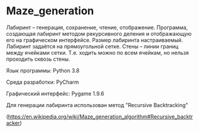 # Maze_generation
<p>Лабиринт – генерация, сохранение, чтение, отображение. Программа, создающая лабиринт методом рекурсивного деления и отображающую его на графическом интерфейсе. Размер лабиринта настраиваемый. Лабиринт задаётся на прямоугольной сетке. Стены – линии границ между ячейками сетки. Т.е. ходить можно по всем ячейкам, но нельзя проходить сквозь стены.</p>

Язык программы: Python 3.8 <p>
Среда разработки: PyCharm <p>
Графический интерфейс: Pygame 1.9.6 <p>
Для генерации лабиринта использован метод "Recursive Backtracking" <p> 
(https://en.wikipedia.org/wiki/Maze_generation_algorithm#Recursive_backtracker)
